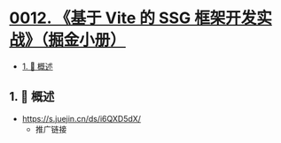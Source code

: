 # [0012. 《基于 Vite 的 SSG 框架开发实战》（掘金小册）](https://github.com/Tdahuyou/TNotes.vite/tree/main/notes/0012.%20%E3%80%8A%E5%9F%BA%E4%BA%8E%20Vite%20%E7%9A%84%20SSG%20%E6%A1%86%E6%9E%B6%E5%BC%80%E5%8F%91%E5%AE%9E%E6%88%98%E3%80%8B%EF%BC%88%E6%8E%98%E9%87%91%E5%B0%8F%E5%86%8C%EF%BC%89)

<!-- region:toc -->
<!-- endregion:toc -->

<!-- region:toc -->

- [1. 📝 概述](#1--概述)

<!-- endregion:toc -->

## 1. 📝 概述

- https://s.juejin.cn/ds/i6QXD5dX/
  - 推广链接
